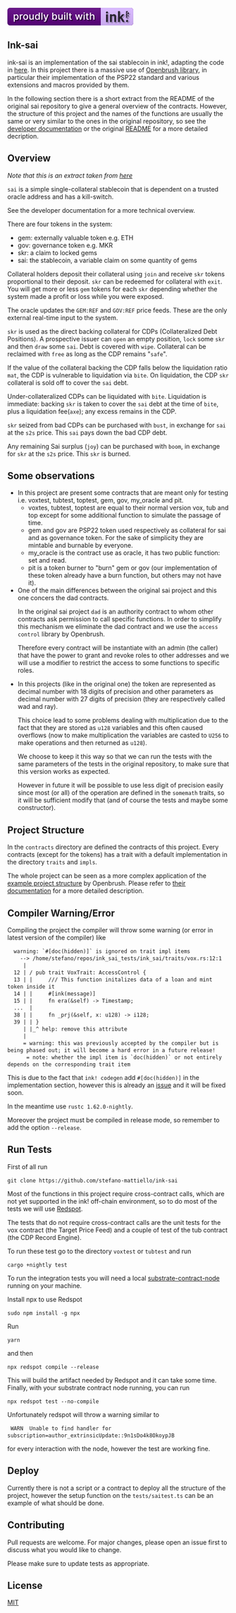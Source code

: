 [![Built with ink!](https://raw.githubusercontent.com/paritytech/ink/master/.images/badge.svg)](https://github.com/paritytech/ink)
## Ink-sai

ink-sai is an implementation of the sai stablecoin in ink!, adapting the code in [here](https://github.com/makerdao/sai/tree/master/src). In this project there is a massive use of [Openbrush library](https://openbrush.io/), in particular their implementation of the PSP22 standard and various extensions and macros provided by them.

In the following section there is a short extract from the README of the original sai repository to give a general overview of the contracts. However, the structure of this project and the names of the functions are usually the same or very similar to the ones in the original repository, so see the [developer documentation](https://github.com/makerdao/sai/blob/master/DEVELOPING.md) or the original [README](https://github.com/makerdao/sai#readme) for a more detailed decription.

## Overview
<em>Note that this is an extract taken from [here](https://github.com/makerdao/sai#readme)</em>
  
```sai``` is a simple single-collateral stablecoin that is dependent on a trusted oracle address and has a kill-switch.

See the developer documentation for a more technical overview.

There are four tokens in the system:
<ul>
  
  <li> gem: externally valuable token e.g. ETH</li>
  
  <li> gov: governance token e.g. MKR</li>
  
  <li> skr: a claim to locked gems</li>
  
  <li> sai: the stablecoin, a variable claim on some quantity of gems</li>
  
</ul> 

Collateral holders deposit their collateral using ```join``` and receive ```skr``` tokens proportional to their deposit. ```skr``` can be redeemed for collateral with ```exit```. You will get more or less ```gem``` tokens for each ```skr``` depending whether the system made a profit or loss while you were exposed.

The oracle updates the ```GEM:REF``` and ```GOV:REF``` price feeds. These are the only external real-time input to the system.

```skr``` is used as the direct backing collateral for CDPs (Collateralized Debt Positions). A prospective issuer can ```open``` an empty position, ```lock``` some ```skr``` and then ```draw``` some ```sai```. Debt is covered with ```wipe```. Collateral can be reclaimed with ```free``` as long as the CDP remains "```safe```".

If the value of the collateral backing the CDP falls below the liquidation ratio ```mat```, the CDP is vulnerable to liquidation via ```bite```. On liquidation, the CDP ```skr``` collateral is sold off to cover the ```sai``` debt.

Under-collateralized CDPs can be liquidated with ```bite```. Liquidation is immediate: backing ```skr``` is taken to cover the ```sai``` debt at the time of ```bite```, plus a liquidation fee(```axe```); any excess remains in the CDP.

```skr``` seized from bad CDPs can be purchased with ```bust```, in exchange for ```sai``` at the ```s2s``` price. This ```sai``` pays down the bad CDP debt.

Any remaining Sai surplus (```joy```) can be purchased with ```boom```, in exchange for ```skr``` at the ```s2s``` price. This ```skr``` is burned.

## Some observations
<ul>
  <li>In this project are present some contracts that are meant only for testing i.e. voxtest, tubtest, toptest, gem, gov, my_oracle and pit.
    <ul>
<li>voxtes, tubtest, toptest are equal to their normal version vox, tub and top except for some additional function to simulate the passage of time.</li>
      <li>gem and gov are PSP22 token used respectively as collateral for sai and as governance token. For the sake of simplicity  they are mintable and burnable by everyone.</li>
    <li>my_oracle is the contract use as oracle, it has two public function: set and read.</li>
    <li>pit is a token burner to "burn" gem or gov (our implementation of these token already have a burn function, but others may not have it).</li></ul>
      </li> 
  
<li>One of the main differences between the original sai project and this one concers the dad contracts.
  
  In the original sai project ```dad``` is an authority contract to whom other contracts ask permission to call specific functions. In order to simplify this mechanism we eliminate the dad contract and we use the ```access control``` library by Openbrush.
  
Therefore every contract will be instantiate with an admin (the caller) that have the power to grant and revoke roles to other addresses and we will use a modifier to restrict the access to some functions to specific roles. </li>
  
<li>In this projects (like in the original one) the token are represented as decimal number with 18 digits of precision and other parameters as decimal number with 27 digits of precision (they are respectively called wad and ray).
  
  This choice lead to some problems dealing with multiplication due to the fact that they are stored as ```u128``` variables and this often caused overflows (now to make multiplication the variables are casted to ```U256``` to make operations and then returned as ```u128```).
  
  We choose to keep it this way so that we can run the tests with the same parameters of the tests in the original repository, to make sure that this version works as expected.
  
  However in future it will be possible to use less digit of precision easily since most (or all) of the operation are defined in the ```somemath``` traits, so it will be sufficient modify that (and of course the tests and maybe some constructor).
  </li>

</ul>

## Project Structure

In the ```contracts``` directory are defined the contracts of this project. Every contracts (except for the tokens) has a trait with a default implementation in the directory ```traits``` and ```impls```.

The whole project can be seen as a more complex application of the [example project structure](https://github.com/Supercolony-net/openbrush-contracts/tree/main/example_project_structure) by Openbrush. Please refer to [their documentation](https://docs.openbrush.io/smart-contracts/example/overview) for a more detailed description.

## Compiler Warning/Error

Compiling the project the compiler will throw some warning (or error in latest version of the compiler) like 

      warning: `#[doc(hidden)]` is ignored on trait impl items
        --> /home/stefano/repos/ink_sai_tests/ink_sai/traits/vox.rs:12:1
         |
      12 | / pub trait VoxTrait: AccessControl {
      13 | |     /// This function initalizes data of a loan and mint token inside it
      14 | |     #[ink(message)]
      15 | |     fn era(&self) -> Timestamp;
      ...  |
      38 | |     fn _prj(&self, x: u128) -> i128;
      39 | | }
         | |_^ help: remove this attribute
         |
         = warning: this was previously accepted by the compiler but is being phased out; it will become a hard error in a future release!
          = note: whether the impl item is `doc(hidden)` or not entirely depends on the corresponding trait item

This is due to the fact that ```ink! codegen``` add ```#[doc(hidden)]``` in the implementation section, however this is already an [issue](https://github.com/paritytech/ink/issues/1269) and it will be fixed soon.

In the meantime use ```rustc 1.62.0-nightly```.

Moreover the project must be compiled in release mode, so remember to add the option ```--release```.

## Run Tests

First of all run

    git clone https://github.com/stefano-mattiello/ink-sai

Most of the functions in this project require cross-contract calls, which are not yet supported in the ink! off-chain environment, so to do most of the tests we will use [Redspot](https://docs.patract.io/en/redspot/intro/installation).

The tests that do not require cross-contract calls are the unit tests for the vox contract (the Target Price Feed) and a couple of test of the tub contract (the CDP Record Engine).

To run these test go to the directory ```voxtest``` or ```tubtest``` and run 

    cargo +nightly test

To run the integration tests you will need a local [substrate-contract-node](https://github.com/paritytech/substrate-contracts-node) running on your machine.

Install npx to use Redspot

    sudo npm install -g npx
    
Run 

    yarn
    
and then 

    npx redspot compile --release
    
This will build the artifact needed by Redspot and it can take some time.
Finally, with your substrate contract node running, you can run

    npx redspot test --no-compile

Unfortunately redspot will throw a warning similar to

     WARN  Unable to find handler for subscription=author_extrinsicUpdate::9n1sDo4k8OkoypJB
     
for every interaction with the node, however the test are working fine.


## Deploy

Currently there is not a script or a contract to deploy all the structure of the project, however the setup function on the ```tests/saitest.ts``` can be an example of what should be done.


## Contributing
Pull requests are welcome. For major changes, please open an issue first to discuss what you would like to change.

Please make sure to update tests as appropriate.

## License
[MIT](https://choosealicense.com/licenses/mit/)
